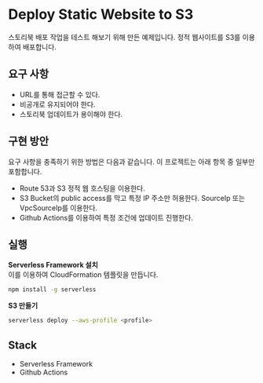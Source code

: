 # Deploy Static Website to S3

스토리북 배포 작업을 테스트 해보기 위해 만든 예제입니다. 정적 웹사이트를 S3를 이용하여 배포합니다.

## 요구 사항

- URL를 통해 접근할 수 있다.
- 비공개로 유지되어야 한다.
- 스토리북 업데이트가 용이해야 한다.

## 구현 방안

요구 사항을 충족하기 위한 방법은 다음과 같습니다. 이 프로젝트는 아래 항목 중 일부만 포함합니다.

- Route 53과 S3 정적 웹 호스팅을 이용한다.
- S3 Bucket의 public access를 막고 특정 IP 주소만 허용한다. SourceIp 또는 VpcSourceIp를 이용한다.
- Github Actions를 이용하여 특정 조건에 업데이트 진행한다.

## 실행

**Serverless Framework 설치**  
이를 이용하여 CloudFormation 템플릿을 만듭니다.

```bash
npm install -g serverless
```

**S3 만들기**

```bash
serverless deploy --aws-profile <profile>
```

## Stack

- Serverless Framework
- Github Actions
